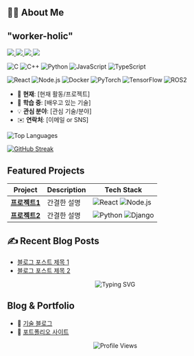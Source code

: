 <!-- 헤더 섹션: 이름과 인사말 -->


<!-- 프로필 카드 -->
## 🧑‍💻 **About Me**
## "worker-holic"
 

<p align="start">
  <a href="https://linkedin.com/in/[YourUsername]">
    <img src="https://img.shields.io/badge/LinkedIn-0A66C2?style=for-the-badge&logo=linkedin&logoColor=white"/>
  </a>
  <a href="https://twitter.com/[YourUsername]">
    <img src="https://img.shields.io/badge/Twitter-1DA1F2?style=for-the-badge&logo=twitter&logoColor=white"/>
  </a>
  <a href="mailto:your-email@example.com">
    <img src="https://img.shields.io/badge/Gmail-EA4335?style=for-the-badge&logo=gmail&logoColor=white"/>
  </a>
  <a href="https://your-blog-url">
    <img src="https://img.shields.io/badge/Blog-FF9800?style=for-the-badge&logo=blogger&logoColor=white"/>
  </a>
</p>

<!-- 아이콘은 https://simpleicons.org/ 에서 찾아서 사용하세요 -->
<!-- 기술 스택 -->

![C](https://img.shields.io/badge/C-A8B9CC?style=for-the-badge&logo=c&logoColor=black)
![C++](https://img.shields.io/badge/C++-00599C?style=for-the-badge&logo=c%2B%2B&logoColor=white)
![Python](https://img.shields.io/badge/Python-3776AB?style=for-the-badge&logo=python&logoColor=white)
![JavaScript](https://img.shields.io/badge/JavaScript-F7DF1E?style=for-the-badge&logo=javascript&logoColor=black)
![TypeScript](https://img.shields.io/badge/TypeScript-3178C6?style=for-the-badge&logo=typescript&logoColor=white)

![React](https://img.shields.io/badge/React-61DAFB?style=for-the-badge&logo=react&logoColor=black)
![Node.js](https://img.shields.io/badge/Node.js-339933?style=for-the-badge&logo=node.js&logoColor=white)
![Docker](https://img.shields.io/badge/Docker-2496ED?style=for-the-badge&logo=docker&logoColor=white)
![PyTorch](https://img.shields.io/badge/PyTorch-EE4C2C?style=for-the-badge&logo=pytorch&logoColor=white)
![TensorFlow](https://img.shields.io/badge/TensorFlow-FF6F00?style=for-the-badge&logo=tensorflow&logoColor=white)
![ROS2](https://img.shields.io/badge/ROS2-22314E?style=for-the-badge&logo=ros&logoColor=white)


- 🔭 **현재**: [현재 활동/프로젝트]  
- 🌱 **학습 중**: [배우고 있는 기술]  
- 💡 **관심 분야**: [관심 기술/분야]  
- ✉️ **연락처**: [이메일 or SNS] 

<img src="https://github-readme-stats.vercel.app/api/top-langs/?username=jeonghun-git&layout=compact&theme=radical" alt="Top Languages" />

[![GitHub Streak](https://streak-stats.demolab.com/?user=jeonghun-git)](https://git.io/streak-stats)

## **Featured Projects**
| Project | Description | Tech Stack |
|---------|-------------|------------|
| **[프로젝트1](링크)** | 간결한 설명 | ![React](https://img.shields.io/badge/-React-61DAFB) ![Node.js](https://img.shields.io/badge/-Node.js-339933) |
| **[프로젝트2](링크)** | 간결한 설명 | ![Python](https://img.shields.io/badge/-Python-3776AB) ![Django](https://img.shields.io/badge/-Django-092E20) |

<!-- 블로그 포스트 섹션 -->
## ✍️ Recent Blog Posts
<!-- 최근 블로그 포스트 (RSS 피드나 API로 가져올 수 있음) -->
- [블로그 포스트 제목 1](링크)
- [블로그 포스트 제목 2](링크)




<!-- 헤더: 애니메이션 타이핑 효과 -->
<div align="center">
  <img src="https://readme-typing-svg.demolab.com?font=Fira+Code&pause=1000&color=36BCF7FF&center=true&vCenter=true&width=435&lines=안녕하세요!+👋;저는+[이름]입니다;함께+성장하는+개발자!" alt="Typing SVG" />
</div>



<!-- 블로그/포트폴리오 링크 -->
## **Blog & Portfolio**
- 📝 [기술 블로그](링크)
- 🎨 [포트폴리오 사이트](링크)


<!-- 방문자 카운터 -->
<div align="center">
  <img src="https://komarev.com/ghpvc/?username=jeonghun-git&color=blue&style=flat-square" alt="Profile Views" />
</div>

